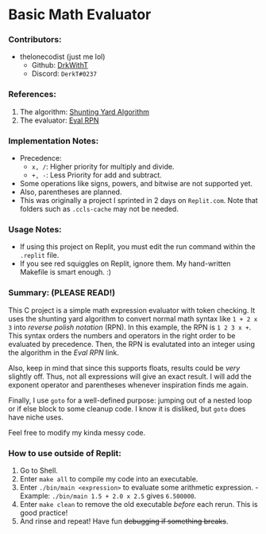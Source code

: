 # Basic Math Evaluator

### Contributors:
 - thelonecodist (just me lol)
	 - Github: [DrkWithT](https://github.com/DrkWithT)
	 - Discord: `DerkT#0237`

### References:
 1. The algorithm: [Shunting Yard Algorithm](https://en.wikipedia.org/wiki/Shunting_yard_algorithm)
 2. The evaluator: [Eval RPN](https://www.tutorialspoint.com/evaluate-reverse-polish-notation-in-cplusplus-program)

### Implementation Notes:
 - Precedence:
	 - `x, /`: Higher priority for multiply and divide.
   - `+, -`: Less Priority for add and subtract.
 - Some operations like signs, powers, and bitwise are not supported yet.
 - Also, parentheses are planned.
 - This was originally a project I sprinted in 2 days on `Replit.com`. Note that folders such as `.ccls-cache` may not be needed.

### Usage Notes:
 - If using this project on Replit, you must edit the run command within the `.replit` file.
 - If you see red squiggles on Replit, ignore them. My hand-written Makefile is smart enough. :) 

### Summary: (PLEASE READ!)
This C project is a simple math expression evaluator with token checking. It uses the shunting yard algorithm to convert normal math syntax like `1 + 2 x 3` into _reverse polish notation_ (RPN). In this example, the RPN is `1 2 3 x +`. This syntax orders the numbers and operators in the right order to be evaluated by precedence. Then, the RPN is evalutated into an integer using the algorithm in the _Eval RPN_ link.

Also, keep in mind that since this supports floats, results could be _very_ slightly off. Thus, not all expressions will give an exact result. I will add the exponent operator and parentheses whenever inspiration finds me again.

Finally, I use `goto` for a well-defined purpose: jumping out of a nested loop or if else block to some cleanup code. I know it is disliked, but `goto` does have niche uses.

Feel free to modify my kinda messy code.

### How to use outside of Replit:
 1. Go to Shell.
 2. Enter `make all` to compile my code into an executable.
 3. Enter `./bin/main <expression>` to evaluate some arithmetic expression.
		 - Example: `./bin/main 1.5 + 2.0 x 2.5` gives `6.500000`.
 4. Enter `make clean` to remove the old executable _before_ each rerun. This is good practice!
 5. And rinse and repeat! Have fun ~~debugging if something breaks~~.
